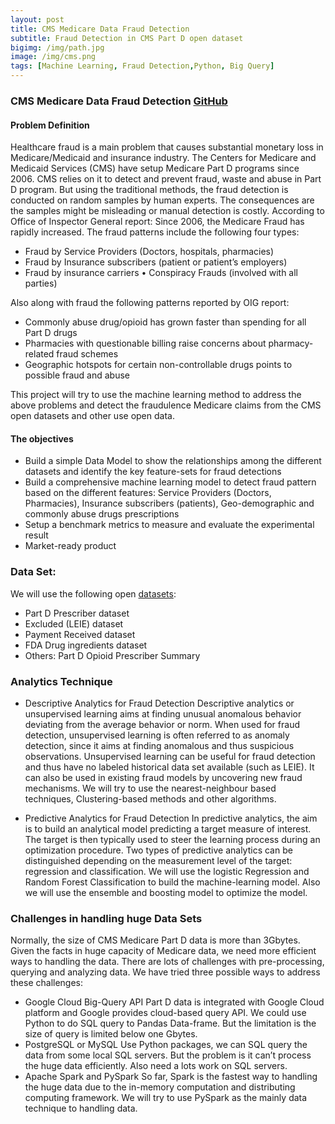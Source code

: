 ```yaml
---
layout: post
title: CMS Medicare Data Fraud Detection
subtitle: Fraud Detection in CMS Part D open dataset
bigimg: /img/path.jpg
image: /img/cms.png
tags: [Machine Learning, Fraud Detection,Python, Big Query]
---
```


###  CMS Medicare Data Fraud Detection [GitHub](https://github.com/Pyligent/CMS-Medicare-Data-FRAUD-Detection)

#### Problem Definition
Healthcare fraud is a main problem that causes substantial monetary loss in Medicare/Medicaid and insurance industry. The Centers for Medicare and Medicaid Services (CMS) have setup Medicare Part D programs since 2006. CMS relies on it to detect and prevent fraud, waste and abuse in Part D program. But using the traditional methods, the fraud detection is conducted on random samples by human experts. The consequences are the samples might be misleading or manual detection is costly. According to Office of Inspector General report: Since 2006, the Medicare Fraud has rapidly increased. The fraud patterns include the following four types:

- Fraud by Service Providers (Doctors, hospitals, pharmacies) 
- Fraud by Insurance subscribers (patient or patient’s employers)
- Fraud by insurance carriers •	Conspiracy Frauds (involved with all parties)

Also along with fraud the following patterns reported by OIG report:

- Commonly abuse drug/opioid has grown faster than spending for all Part D drugs 
- Pharmacies with questionable billing raise concerns about pharmacy-related fraud schemes 
- Geographic hotspots for certain non-controllable drugs points to possible fraud and abuse

This project will try to use the machine learning method to address the above problems and detect the fraudulence Medicare claims from the CMS open datasets and other use open data.

#### The objectives

- Build a simple Data Model to show the relationships among the different datasets and identify the key feature-sets for fraud detections 
- Build a comprehensive machine learning model to detect fraud pattern based on the different features: Service Providers (Doctors, Pharmacies), Insurance subscribers (patients), Geo-demographic and commonly abuse drugs prescriptions 
- Setup a benchmark metrics to measure and evaluate the experimental result 
- Market-ready product

### Data Set:
We will use the following open [datasets](https://www.cms.gov/openpayments/explore-the-data/dataset-downloads.html):
- Part D Prescriber dataset 
- Excluded (LEIE) dataset
- Payment Received dataset
- FDA Drug ingredients dataset
- Others: Part D Opioid Prescriber Summary


### Analytics Technique

- Descriptive Analytics for Fraud Detection
Descriptive analytics or unsupervised learning aims at finding unusual anomalous behavior deviating from the average behavior or norm. When used for fraud detection, unsupervised learning is often referred to as anomaly detection, since it aims at finding anomalous and thus suspicious observations. Unsupervised learning can be useful for fraud detection and thus have no labeled historical data set available (such as LEIE). It can also be used in existing fraud models by uncovering new fraud mechanisms. We will try to use the nearest-neighbour based techniques, Clustering-based methods and other algorithms.


- Predictive Analytics for Fraud Detection
In predictive analytics, the aim is to build an analytical model predicting a target measure of interest. The target is then typically used to steer the learning process during an optimization procedure. Two types of predictive analytics can be distinguished depending on the measurement level of the target: regression and classification. 
We will use the logistic Regression and Random Forest Classification to build the machine-learning model. Also we will use the ensemble and boosting model to optimize the model.

### Challenges in handling huge Data Sets
Normally, the size of CMS Medicare Part D data is more than 3Gbytes. Given the facts in huge capacity of Medicare data, we need more efficient ways to handling the data. There are lots of challenges with pre-processing, querying and analyzing data. We have tried three possible ways to address these challenges:
- Google Cloud Big-Query API
Part D data is integrated with Google Cloud platform and Google provides cloud-based query API. We could use Python to do SQL query to Pandas Data-frame. But the limitation is the size of query is limited below one Gbytes.
- PostgreSQL or MySQL 
Use Python packages, we can SQL query the data from some local SQL servers. But the problem is it can’t process the huge data efficiently. Also need a lots work on SQL servers.
- Apache Spark and PySpark
So far, Spark is the fastest way to handling the huge data due to the in-memory computation and distributing computing framework. We will try to use PySpark as the mainly data technique to handling data. 




